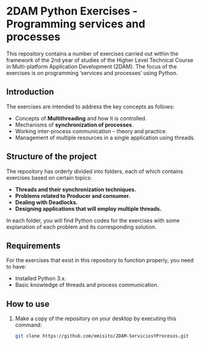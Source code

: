 # 2DAM Python Exercises - Programming services and processes

This repository contains a number of exercises carried out within the framework of the 2nd year of studies of the Higher Level Technical Course in Multi-platform Application Development (2DAM). The focus of the exercises is on programming ‘services and processes’ using Python.

## Introduction

The exercises are intended to address the key concepts as follows:
- Concepts of **Multithreading** and how it is controlled.
- Mechanisms of **synchronization of processes**.
- Working inter-process communication – theory and practice.
- Management of multiple resources in a single application using threads.

## Structure of the project

The repository has orderly divided into folders, each of which contains exercises based on certain topics:
- **Threads and their synchronization techniques.**
- **Problems related to Producer and consumer.**
- **Dealing with Deadlocks.**
- **Designing applications that will employ multiple threads.**

In each folder, you will find Python codes for the exercises with some explanation of each problem and its corresponding solution.

## Requirements

For the exercises that exist in this repository to function properly, you need to have:
- Installed Python 3.x.
- Basic knowledge of threads and process communication.

## How to use

1. Make a copy of the repository on your desktop by executing this command:
   ```bash
   git clone https://github.com/emisito/2DAM-ServiciosYProcesos.git
